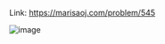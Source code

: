 Link: https://marisaoj.com/problem/545

![image](https://github.com/user-attachments/assets/b076f2fb-c05e-4d6c-b606-3ed519ba279e)
